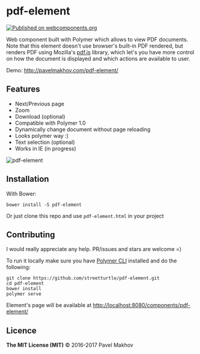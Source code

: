 # pdf-element

[![Published on webcomponents.org](https://img.shields.io/badge/webcomponents.org-published-blue.svg)](https://www.webcomponents.org/element/streetturtle/pdf-element)

Web component built with Polymer which allows to view PDF documents.  
Note that this element doesn't use browser's built-in PDF rendered, but renders PDF using Mozilla's [pdf.js](https://mozilla.github.io/pdf.js/) library, which let's you have more control on how the document is displayed and which actions are available to user. 

Demo: http://pavelmakhov.com/pdf-element/

## Features

- Next/Previous page
- Zoom
- Download (optional)
- Compatible with Polymer 1.0
- Dynamically change document without page reloading
- Looks polymer way :)
- Text selection (optional)
- Works in IE (in progress)

![pdf-element](./screenshot.png)

## Installation

With Bower:

```
bower install -S pdf-element
```

Or just clone this repo and use `pdf-element.html` in your project 

## Contributing

I would really appreciate any help. PR/issues and stars are welcome =)

To run it locally make sure you have [Polymer CLI](https://www.npmjs.com/package/polymer-cli) installed and do the following:

```
git clone https://github.com/streetturtle/pdf-element.git
cd pdf-element
bower install
polymer serve
```

Element's page will be available at [http://localhost:8080/components/pdf-element/](http://localhost:8080/components/pdf-element/)

## Licence

**The MIT License (MIT)** © 2016-2017 Pavel Makhov
